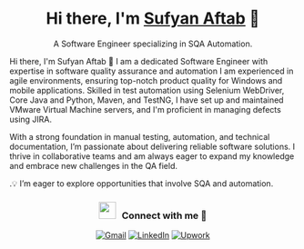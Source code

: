 <h1 align="center"> Hi there, I'm <a href="https://www.linkedin.com/in/sufyan-aftab2002/" target="blank">Sufyan Aftab</a> 👋</h1> 
<p align="center"> A Software Engineer specializing in SQA Automation. </p>


Hi there, I'm Sufyan Aftab 👋
I am a dedicated Software Engineer with expertise in software quality assurance and automation I am experienced in agile environments, ensuring top-notch product quality for Windows and mobile applications. Skilled in test automation using Selenium WebDriver, Core Java and Python, Maven, and TestNG, I have set up and maintained VMware Virtual Machine servers, and I'm proficient in managing defects using JIRA.

With a strong foundation in manual testing, automation, and technical documentation, I’m passionate about delivering reliable software solutions. I thrive in collaborative teams and am always eager to expand my knowledge and embrace new challenges in the QA field.


.💡 I’m eager to explore opportunities that involve SQA and automation.

<h3 align="center" > <img src="https://media.giphy.com/media/iY8CRBdQXODJSCERIr/giphy.gif" width="30" height="30" style="margin-right: 10px;">Connect with me 🤝 </h3>

<p align="center">
  <a href="mailto:sufyanaftab2002@gmail.com"><img src="https://img.icons8.com/bubbles/50/000000/gmail.png" alt="Gmail"/></a>
  <a href="https://www.linkedin.com/in/sufyan-aftab2002/"><img src="https://img.icons8.com/bubbles/50/000000/linkedin.png" alt="LinkedIn"/></a>
  <a href="https://www.upwork.com/freelancers/~01744bd80e2e11bbeb"><img src="https://img.icons8.com/?size=50&id=whwDjQbvJcmB&format=png" alt="Upwork"/></a>
